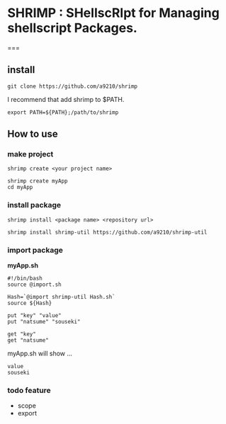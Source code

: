 # SHRIMP : **SH**ellsc**RI**pt for **M**anaging shellscript **P**ackages.

===

## install

```
git clone https://github.com/a9210/shrimp
```
I recommend that add shrimp to $PATH.
```
export PATH=${PATH};/path/to/shrimp
```

## How to use

### make project
```
shrimp create <your project name>
```
```
shrimp create myApp
cd myApp
```


### install package

```
shrimp install <package name> <repository url>
```

```
shrimp install shrimp-util https://github.com/a9210/shrimp-util
```

### import package

**myApp.sh**
```shell
#!/bin/bash
source @import.sh

Hash=`@import shrimp-util Hash.sh`
source ${Hash}

put "key" "value"
put "natsume" "souseki"

get "key"
get "natsume"
```

myApp.sh will show ...
```
value
souseki
```

### todo feature
+ scope
+ export

